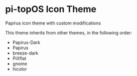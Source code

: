 # pi-topOS Icon Theme

Papirus icon theme with custom modifications

This theme inherits from other themes, in the following order:
* Papirus-Dark
* Papirus
* breeze-dark
* PiXflat
* gnome
* hicolor
